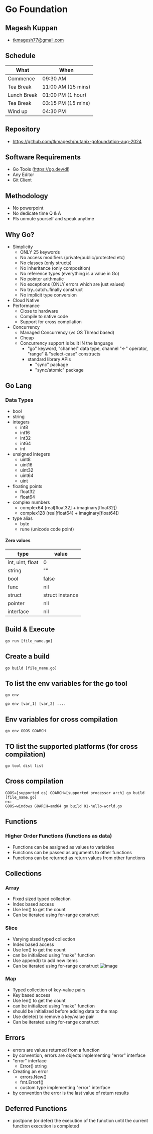 # Go Foundation

## Magesh Kuppan
- tkmagesh77@gmail.com

## Schedule
| What | When |
|------|------|
|Commence | 09:30 AM |
|Tea Break | 11:00 AM (15 mins)|
|Lunch Break | 01:00 PM (1 hour) |
|Tea Break  | 03:15 PM (15 mins) |
|Wind up | 04:30 PM |

## Repository
- https://github.com/tkmagesh/nutanix-gofoundation-aug-2024

## Software Requirements
- Go Tools (https://go.dev/dl)
- Any Editor
- Git Client

## Methodology
- No powerpoint
- No dedicate time Q & A
- Pls unmute yourself and speak anytime

## Why Go?
- Simplicity
    - ONLY 25 keywords
    - No access modifiers (private/public/protected etc)
    - No classes (only structs)
    - No inheritance (only composition)
    - No reference types (everything is a value in Go)
    - No pointer arithmatic
    - No exceptions (ONLY errors which are just values)
    - No try..catch..finally construct
    - No implicit type conversion
- Cloud Native
- Performance
    - Close to hardware
    - Compile to native code
    - Support for cross compilation
- Concurrency
    - Managed Concurrency (vs OS Thread based)
    - Cheap
    - Concurrency support is built IN the language
        - "go" keyword, "channel" data type, channel "<-" operator, "range" & "select-case" constructs
        - standard library APIs
            - "sync" package
            - "sync/atomic" package

## Go Lang
### Data Types
- bool
- string
- integers
    - int8
    - int16
    - int32
    - int64
    - int
- unsigned integers
    - uint8
    - uint16
    - uint32
    - uint64
    - uint
- floating points
    - float32
    - float64
- complex numbers
    - complex64 (real[float32] + imaginary[float32])
    - complex128 (real[float64] + imaginary[float64])
- type alias
    - byte
    - rune (unicode code point)

#### Zero values

| type | value |
| -------|-------- |
| int, uint, float | 0 |
| string | "" |
| bool | false |
| func | nil |
| struct | struct instance |
| pointer |nil |
| interface | nil | 

## Build & Execute
```
go run [file_name.go]
```
## Create a build
```
go build [file_name.go]
```
## To list the env variables for the go tool
```
go env
```
```
go env [var_1] [var_2] ....
```
## Env variables for cross compilation
```
go env GOOS GOARCH
```
## TO list the supported platforms (for cross compilation)
```
go tool dist list
```
## Cross compilation
```
GOOS=[supported os] GOARCH=[supported processor arch] go build [file_name.go]
ex:
GOOS=windows GOARCH=amd64 go build 01-hello-world.go
```

## Functions
### Higher Order Functions (functions as data)
- Functions can be assigned as values to variables
- Functions can be passed as arguments to other functions
- Functions can be returned as return values from other functions

## Collections
### Array
- Fixed sized typed collection
- Index based access
- Use len() to get the count
- Can be iterated using for-range construct
### Slice
- Varying sized typed collection
- Index based access
- Use len() to get the count
- can be initialized using "make" function
- Use append() to add new items
- Can be iterated using for-range construct
![image](./images/slices.png)

### Map
- Typed collection of key-value pairs
- Key based access
- Use len() to get the count
- can be initialized using "make" function
- should be initialized before adding data to the map
- Use delete() to remove a key/value pair 
- Can be iterated using for-range construct

## Errors
- errors are values returned from a function
- by convention, errors are objects implementing "error" interface
- "error" interface
    - Error() string
- Creating an error
    - errors.New()
    - fmt.Errorf()
    - custom type implementing "error" interface
- by convention the error is the last value of return results

## Deferred Functions
- postpone (or defer) the execution of the function until the current function execution is completed